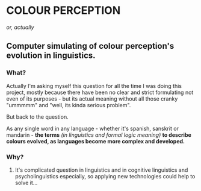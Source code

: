 COLOUR PERCEPTION
=================

*or, actually*

Computer simulating of colour perception's evolution in linguistics.
--------------------------------------------------------------------

### What?

Actually I'm asking myself this question for all the time I was doing this project, mostly because there have been no 
clear and strict formulating not even of its purposes - but its actual meaning without all those cranky "ummmmm" and
"well, its kinda serious problem".

But back to the question.

As any single word in any language - whether it's spanish, sanskrit or mandarin - **the terms** *(in linguistics and
formal logic meaning)* **to describe colours evolved, as languages become more complex and developed.** 

### Why?

1. It's complicated question in linguistics and in cognitive linguistics and psycholinguistics especially, so applying new technologies could help to solve it...
